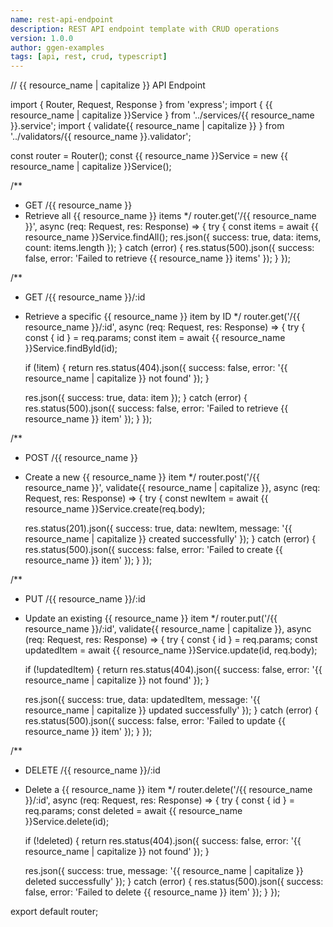 ```yaml
---
name: rest-api-endpoint
description: REST API endpoint template with CRUD operations
version: 1.0.0
author: ggen-examples
tags: [api, rest, crud, typescript]
---
```

// {{ resource_name | capitalize }} API Endpoint

import { Router, Request, Response } from 'express';
import { {{ resource_name | capitalize }}Service } from '../services/{{ resource_name }}.service';
import { validate{{ resource_name | capitalize }} } from '../validators/{{ resource_name }}.validator';

const router = Router();
const {{ resource_name }}Service = new {{ resource_name | capitalize }}Service();

/**
 * GET /{{ resource_name }}
 * Retrieve all {{ resource_name }} items
 */
router.get('/{{ resource_name }}', async (req: Request, res: Response) => {
  try {
    const items = await {{ resource_name }}Service.findAll();
    res.json({
      success: true,
      data: items,
      count: items.length
    });
  } catch (error) {
    res.status(500).json({
      success: false,
      error: 'Failed to retrieve {{ resource_name }} items'
    });
  }
});

/**
 * GET /{{ resource_name }}/:id
 * Retrieve a specific {{ resource_name }} item by ID
 */
router.get('/{{ resource_name }}/:id', async (req: Request, res: Response) => {
  try {
    const { id } = req.params;
    const item = await {{ resource_name }}Service.findById(id);

    if (!item) {
      return res.status(404).json({
        success: false,
        error: '{{ resource_name | capitalize }} not found'
      });
    }

    res.json({
      success: true,
      data: item
    });
  } catch (error) {
    res.status(500).json({
      success: false,
      error: 'Failed to retrieve {{ resource_name }} item'
    });
  }
});

/**
 * POST /{{ resource_name }}
 * Create a new {{ resource_name }} item
 */
router.post('/{{ resource_name }}', validate{{ resource_name | capitalize }}, async (req: Request, res: Response) => {
  try {
    const newItem = await {{ resource_name }}Service.create(req.body);

    res.status(201).json({
      success: true,
      data: newItem,
      message: '{{ resource_name | capitalize }} created successfully'
    });
  } catch (error) {
    res.status(500).json({
      success: false,
      error: 'Failed to create {{ resource_name }} item'
    });
  }
});

/**
 * PUT /{{ resource_name }}/:id
 * Update an existing {{ resource_name }} item
 */
router.put('/{{ resource_name }}/:id', validate{{ resource_name | capitalize }}, async (req: Request, res: Response) => {
  try {
    const { id } = req.params;
    const updatedItem = await {{ resource_name }}Service.update(id, req.body);

    if (!updatedItem) {
      return res.status(404).json({
        success: false,
        error: '{{ resource_name | capitalize }} not found'
      });
    }

    res.json({
      success: true,
      data: updatedItem,
      message: '{{ resource_name | capitalize }} updated successfully'
    });
  } catch (error) {
    res.status(500).json({
      success: false,
      error: 'Failed to update {{ resource_name }} item'
    });
  }
});

/**
 * DELETE /{{ resource_name }}/:id
 * Delete a {{ resource_name }} item
 */
router.delete('/{{ resource_name }}/:id', async (req: Request, res: Response) => {
  try {
    const { id } = req.params;
    const deleted = await {{ resource_name }}Service.delete(id);

    if (!deleted) {
      return res.status(404).json({
        success: false,
        error: '{{ resource_name | capitalize }} not found'
      });
    }

    res.json({
      success: true,
      message: '{{ resource_name | capitalize }} deleted successfully'
    });
  } catch (error) {
    res.status(500).json({
      success: false,
      error: 'Failed to delete {{ resource_name }} item'
    });
  }
});

export default router;
